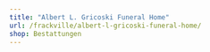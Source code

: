 ```yaml
---
title: "Albert L. Gricoski Funeral Home"
url: /frackville/albert-l-gricoski-funeral-home/
shop: Bestattungen
---
```

